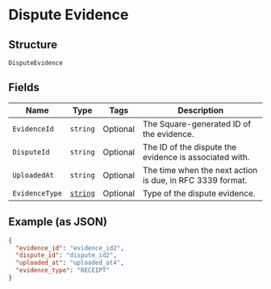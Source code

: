 
# Dispute Evidence

## Structure

`DisputeEvidence`

## Fields

| Name | Type | Tags | Description |
|  --- | --- | --- | --- |
| `EvidenceId` | `string` | Optional | The Square-generated ID of the evidence. |
| `DisputeId` | `string` | Optional | The ID of the dispute the evidence is associated with. |
| `UploadedAt` | `string` | Optional | The time when the next action is due, in RFC 3339 format. |
| `EvidenceType` | [`string`](/doc/models/dispute-evidence-type.md) | Optional | Type of the dispute evidence. |

## Example (as JSON)

```json
{
  "evidence_id": "evidence_id2",
  "dispute_id": "dispute_id2",
  "uploaded_at": "uploaded_at4",
  "evidence_type": "RECEIPT"
}
```

